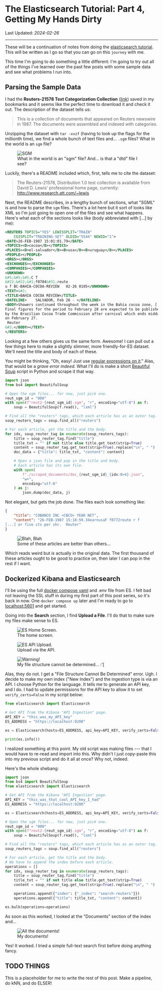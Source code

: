 # The Elasticsearch Tutorial: Part 4, Getting My Hands Dirty

Last Updated: _2024-02-26_

---

These will be a continuation of notes from doing the [elasticsearch tutorial](https://www.elastic.co/search-labs/tutorials/search-tutorial/welcome).  This will be written as I go so that you can go on this `journey` with me.

This time I'm going to do something a little different: I'm going to try out all of the things I've learned over the past few posts with some sample data and see what problems I run into.

## Parsing the Sample Data

I had the **Reuters-21578 Text Categorization Collection** ([link](https://kdd.ics.uci.edu/databases/reuters21578/reuters21578.html)) saved in my bookmarks and it seems like the perfect time to download it and check it out.  The description of the dataset tells us:

> This is a collection of documents that appeared on Reuters newswire in 1987. The documents were assembled and indexed with categories.

Unzipping the dataset with `tar -xvzf` (having to look up the flags for the millionth time), we find a whole bunch of text files and... `.sgm` files?  What in the world is an `sgm` file?

<figure>
    <img src="../assets/images/elasticsearch-tutorial-04_sgm.png"
         alt="SGM">
    <figcaption>What in the world is an "sgm" file?  And... is that a "dtd" file I see?</figcaption>
</figure>

Luckily, there's a README included which, first, tells me to cite the dataset:

> The Reuters-21578, Distribution 1.0 test collection is available
from David D. Lewis' professional home page, currently: <http://www.research.att.com/~lewis>

Next, the README describes, in a lengthy bunch of sections, what "SGML" is and how to parse the `sgm` files.  There's a lot here but it sort of looks like XML so I'm just going to open one of the files and see what happens.  Here's what each of the sections looks like (body abbreviated with [...] by me):

```xml
<REUTERS TOPICS="YES" LEWISSPLIT="TRAIN" 
    CGISPLIT="TRAINING-SET" OLDID="5544" NEWID="1">
<DATE>26-FEB-1987 15:01:01.79</DATE>
<TOPICS><D>cocoa</D></TOPICS>
<PLACES><D>el-salvador</D><D>usa</D><D>uruguay</D></PLACES>
<PEOPLE></PEOPLE>
<ORGS></ORGS>
<EXCHANGES></EXCHANGES>
<COMPANIES></COMPANIES>
<UNKNOWN> 
&#5;&#5;&#5;C T
&#22;&#22;&#1;f0704&#31;reute
u f BC-BAHIA-COCOA-REVIEW   02-26 0105</UNKNOWN>
<TEXT>&#2;
<TITLE>BAHIA COCOA REVIEW</TITLE>
<DATELINE>    SALVADOR, Feb 26 - </DATELINE>
<BODY>Showers continued throughout the week in the Bahia cocoa zone, [...] 
Final figures for the period to February 28 are expected to be published 
by the Brazilian Cocoa Trade Commission after carnival which ends midday 
on February 27.
 Reuter
&#3;</BODY></TEXT>
</REUTERS>
```

Looking at a few others gives us the same form.  Awesome!  I can pull out a few things here to make a slightly slimmer, more friendly-for-ES dataset.  We'll need the title and body of each of these.

You might be thinking, "Oh, easy!  Just use [regular expressions on it](https://stackoverflow.com/a/1732454)."  Alas, that would be a _grave error indeed_.  What I'll do is make a short [Beautiful Soup](https://beautiful-soup-4.readthedocs.io/en/latest/) script in Python and scrape it that way.  

```python
import json
from bs4 import BeautifulSoup

# Open the sgm files... for now, just pick one.
reut_sgm_id = "000"
with open(f"reut2-{reut_sgm_id}.sgm", "r", encoding="utf-8") as f:
    soup = BeautifulSoup(f.read(), "lxml")

# Find all the "reuters" tags, which each article has as an outer tag.
soup_reuters_tags = soup.find_all("reuters")

# For each article, get the title and the body.
for idx, soup_reuter_tag in enumerate(soup_reuters_tags):
    title = soup_reuter_tag.find("title")
    title_txt = "" if not title else title.get_text(strip=True)
    content = soup_reuter_tag.get_text(strip=True).replace("\n", " ")
    doc_data = {"title": title_txt, "content": content}

    # Open a json file and pop in the title and body.
    # Each article has its own file.
    with open(
        f"./scraped_documents/doc_{reut_sgm_id}_{idx:0>4}.json", 
        "w+", 
        encoding="utf-8"
    ) as j:
        json.dump(doc_data, j)
```

Not elegant, but gets the job done.  The files each look something like:

```json
{
    "title": "COBANCO INC <CBCO> YEAR NET",
    "content": "26-FEB-1987 15:18:59.34earnusaF f0772reute r f 
[...] or five cts per shr.  Reuter"
}
```

<figure>
    <img src="../assets/images/elasticsearch-tutorial-04_blah.png"
         alt="Blah, Blah">
    <figcaption>Some of these articles are better than others...</figcaption>
</figure>

Which reads weird but _is_ actually in the original data.  The first thousand of these articles ought to be good to practice on, then later I can pop in the rest if I want.

## Dockerized Kibana and Elasticsearch

I'll be using the full [docker compose yaml](https://www.elastic.co/guide/en/elasticsearch/reference/current/docker.html#docker-compose-file) and .env file from ES.  I felt bad not leaving the SSL stuff in during my first part of this post series, so it's back in now.  One `docker compose up` later and I'm ready to go to <localhost:5601> and get started.

Going into the **Search** section, I find **Upload a File**.  I'll do that to make sure my files make sense to ES.

<figure>
    <img src="../assets/images/elasticsearch-tutorial-04_es_1.png"
         alt="ES Home Screen.">
    <figcaption>The home screen.</figcaption>
</figure>

<figure>
    <img src="../assets/images/elasticsearch-tutorial-04_es_2.png"
         alt="ES API Upload.">
    <figcaption>Upload via the API.</figcaption>
</figure>

<figure>
    <img src="../assets/images/elasticsearch-tutorial-04_es_3.png"
         alt="Warning!">
    <figcaption>My file structure cannot be determined... :'[</figcaption>
</figure>

Alas, they do not.  I get a "File Structure Cannot Be Determined" error.  Ugh.  I decide to make my own index ("New Index") and the ingestion type is via an API.  I choose Python for the language.  It tells me to generate an API key, and I do.  I had to update permissions for the API key to allow it to set `verify_certs=False` in my script below:

```python
from elasticsearch import Elasticsearch

# Get API from the Kibana "API Ingestion" page.
API_KEY = "this_was_my_API_key"
ES_ADDRESS = "https://localhost:9200"

es = Elasticsearch(hosts=ES_ADDRESS, api_key=API_KEY, verify_certs=False)

print(es.info())
```

I realized something at this point.  My old script was making files --- that I would have to re-read and import into this.  Why didn't I just copy-paste this into my previous script and do it all at once?  Why not, indeed.

Here's the whole shebang:

```python
import json
from bs4 import BeautifulSoup
from elasticsearch import Elasticsearch

# Get API from the Kibana "API Ingestion" page.
API_KEY = "this_was_that_cool_API_key_I_had"
ES_ADDRESS = "https://localhost:9200"

es = Elasticsearch(hosts=ES_ADDRESS, api_key=API_KEY, verify_certs=False)

# Open the sgm files... for now, just pick one.
reut_sgm_id = "000"
with open(f"reut2-{reut_sgm_id}.sgm", "r", encoding="utf-8") as f:
    soup = BeautifulSoup(f.read(), "lxml")

# Find all the "reuters" tags, which each article has as an outer tag.
soup_reuters_tags = soup.find_all("reuters")

# For each article, get the title and the body.
# We have to append the index before each article.
operations = []
for idx, soup_reuter_tag in enumerate(soup_reuters_tags):
    title = soup_reuter_tag.find("title")
    title_txt = "" if not title else title.get_text(strip=True)
    content = soup_reuter_tag.get_text(strip=True).replace("\n", " ")

    operations.append({"index": {"_index": "search-reuters"}})
    operations.append({"title": title_txt, "content": content})

es.bulk(operations=operations)
```

As soon as this worked, I looked at the "Documents" section of the index and...

<figure>
    <img src="../assets/images/elasticsearch-tutorial-04_es_4.png"
         alt="All the documents!">
    <figcaption>My documents!</figcaption>
</figure>

Yes!  It worked.  I tried a simple full-text search first before doing anything fancy.

## TODO THINGS

This is a placeholder for me to write the rest of this post.  Make a pipeline, do kNN, and do ELSER!

<!-- ## Next Time

The next thing that the tutorial recommends doing is a [Chatbot Tutorial](https://www.elastic.co/search-labs/tutorials/chatbot-tutorial/welcome).  Since this tutorial goes over the [Langchain](https://www.langchain.com/) project and works with some concepts I'm not familiar with, I think it might be fun to try out.

See you there! -->
